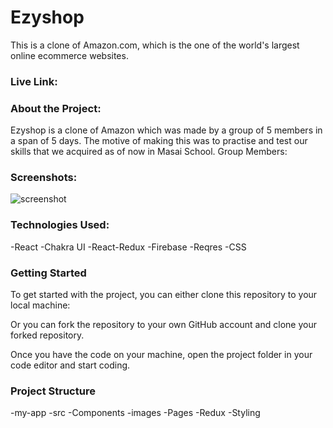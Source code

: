 

<h1>Ezyshop</h1>

This is a clone of Amazon.com, which is the one of the world's largest online ecommerce websites.

<h3>Live Link:</h3>


<h3>About the Project:</h3>
Ezyshop is a clone of Amazon which was made by a group of 5 members in a span of 5 days. The motive of making this was to practise and test our skills that we acquired as of now in Masai School.
    Group Members:
        

           
<h3>Screenshots:</h3>
<img src="/src/images/ScreenShot.PNG" alt="screenshot">

<h3>Technologies Used:</h3>
-React
-Chakra UI
-React-Redux
-Firebase
-Reqres
-CSS

<h3>Getting Started</h3>
To get started with the project, you can either clone this repository to your local machine:

Or you can fork the repository to your own GitHub account and clone your forked repository.

Once you have the code on your machine, open the project folder in your code editor and start coding.

<h3>Project Structure</h3>
-my-app
    -src
        -Components
        -images
        -Pages
        -Redux
        -Styling

        

